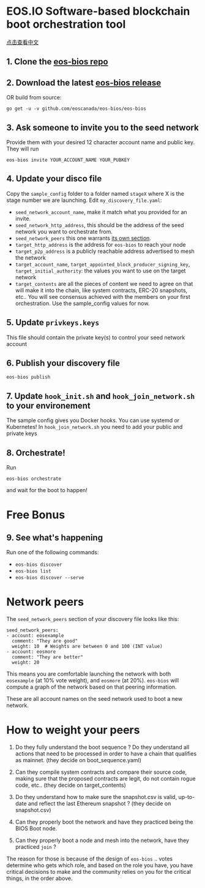 # EOS.IO Software-based blockchain boot orchestration tool

[点击查看中文](./README.join-cn.md)

## 1. Clone the [eos-bios repo](https://github.com/eoscanada/eos-bios)
## 2. Download the latest [eos-bios release](https://github.com/eoscanada/eos-bios/releases)

OR build from source:
        
    go get -u -v github.com/eoscanada/eos-bios/eos-bios

## 3. Ask someone to invite you to the seed network
Provide them with your desired 12 character account name and public key. They will run 
        
    eos-bios invite YOUR_ACCOUNT_NAME YOUR_PUBKEY

## 4. Update your disco file
Copy the `sample_config` folder to a folder named `stageX` where X is the stage number we are launching. Edit `my_discovery_file.yaml`:
* `seed_network_account_name`, make it match what you provided for an invite.
* `seed_network_http_address`, this should be the address of the seed network you want to orchestrate from.
* `seed_network_peers` this one warrants [its own section](#network-peers).
* `target_http_address` is the address for `eos-bios` to reach your node
* `target_p2p_address` is a publicly reachable address advertised to mesh the network
* `target_account_name`, `target_appointed_block_producer_signing_key`, `target_initial_authority`: the values you want to use on the target network
* `target_contents` are all the pieces of content we need to agree on that will make it into the chain, like system contracts, ERC-20 snapshots, etc.. You will see consensus achieved with the members on your first orchestration. Use the sample_config values for now.
## 5. Update `privkeys.keys`
This file should contain the private key(s) to control your seed network account
## 6. Publish your discovery file

    eos-bios publish

## 7. Update `hook_init.sh` and `hook_join_network.sh` to your environement 
The sample config gives you Docker hooks. You can use systemd or Kubernetes!
In `hook_join_network.sh` you need to add your public and private keys
## 8. Orchestrate!
Run 

    eos-bios orchestrate
    
and wait for the boot to happen!

# Free Bonus

## 9. See what's happening
Run one of the following commands:
* `eos-bios discover`
* `eos-bios list`
* `eos-bios discover --serve`


# Network peers

The `seed_network_peers` section of your discovery file looks like this:

```
seed_network_peers:
- account: eosexample
  comment: "They are good"
  weight: 10  # Weights are between 0 and 100 (INT value)
- account: eosmore
  comment: "They are better"
  weight: 20
```

This means you are comfortable launching the network with both
`eosexample` (at 10% vote weight), and `eosmore` (at 20%). `eos-bios`
will compute a graph of the network based on that peering information.

These are all account names on the seed network used to boot a new
network.

# How to weight your peers

1. Do they fully understand the boot sequence ? Do they understand all
   actions that need to be processed in order to have a chain that
   qualifies as mainnet. (they decide on boot_sequence.yaml)

2. Can they compile system contracts and compare their source code,
   making sure that the proposed contracts are legit, do not contain
   rogue code, etc.. (they decide on target_contents)

3. Do they understand how to make sure the snapshot.csv is valid,
   up-to-date and reflect the last Ethereum snapshot ? (they decide on
   snapshot.csv)

4. Can they properly boot the network and have they practiced being
   the BIOS Boot node.

5. Can they properly boot a node and mesh into the network, have they
   practiced `join` ?


The reason for those is because of the design of `eos-bios` .. votes
determine who gets which role, and based on the role you have, you
have critical decisions to make and the community relies on you for
the critical things, in the order above.
